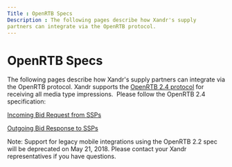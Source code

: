 ```yaml
---
Title : OpenRTB Specs
Description : The following pages describe how Xandr's supply
partners can integrate via the OpenRTB protocol.
---
```



# OpenRTB Specs



The following pages describe how Xandr's supply
partners can integrate via the OpenRTB protocol.
Xandr supports the <a
href="https://www.iab.com/wp-content/uploads/2016/03/OpenRTB-API-Specification-Version-2-4-FINAL.pdf"
class="xref" target="_blank">OpenRTB 2.4 protocol</a> for receiving all
media type impressions.  Please follow the OpenRTB 2.4 specification:

<a href="incoming-bid-request-from-ssps.html" class="xref">Incoming Bid
Request from SSPs</a>

<a href="outgoing-bid-response-to-ssps.html" class="xref">Outgoing Bid
Response to SSPs</a>



Note: Support for legacy mobile
integrations using the OpenRTB 2.2 spec will be deprecated on May 21,
2018. Please contact your Xandr representatives
if you have questions.






